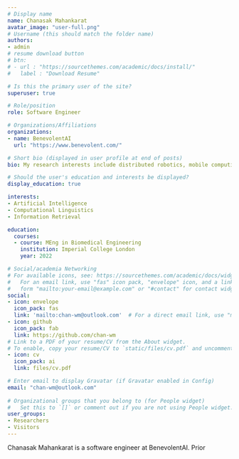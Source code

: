 ```yaml
---
# Display name
name: Chanasak Mahankarat
avatar_image: "user-full.png"
# Username (this should match the folder name)
authors:
- admin
# resume download button
# btn:
# - url : "https://sourcethemes.com/academic/docs/install/"
#   label : "Download Resume"

# Is this the primary user of the site?
superuser: true

# Role/position
role: Software Engineer

# Organizations/Affiliations
organizations:
- name: BenevolentAI
  url: "https://www.benevolent.com/"

# Short bio (displayed in user profile at end of posts)
bio: My research interests include distributed robotics, mobile computing and programmable matter.

# Should the user's education and interests be displayed?
display_education: true

interests:
- Artificial Intelligence
- Computational Linguistics
- Information Retrieval

education:
  courses:
  - course: MEng in Biomedical Engineering
    institution: Imperial College London
    year: 2022

# Social/academia Networking
# For available icons, see: https://sourcethemes.com/academic/docs/widgets/#icons
#   For an email link, use "fas" icon pack, "envelope" icon, and a link in the
#   form "mailto:your-email@example.com" or "#contact" for contact widget.
social:
- icon: envelope
  icon_pack: fas
  link: 'mailto:chan-wm@outlook.com'  # For a direct email link, use "mailto:test@example.org".
- icon: github
  icon_pack: fab
  link: https://github.com/chan-wm
# Link to a PDF of your resume/CV from the About widget.
# To enable, copy your resume/CV to `static/files/cv.pdf` and uncomment the lines below.  
- icon: cv
  icon_pack: ai
  link: files/cv.pdf

# Enter email to display Gravatar (if Gravatar enabled in Config)
email: "chan-wm@outlook.com"
  
# Organizational groups that you belong to (for People widget)
#   Set this to `[]` or comment out if you are not using People widget.  
user_groups:
- Researchers
- Visitors
---
```


Chanasak Mahankarat is a software engineer at BenevolentAI. Prior 

